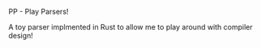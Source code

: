 PP - Play Parsers!

A toy parser implmented in Rust to allow me to play around with compiler design!
